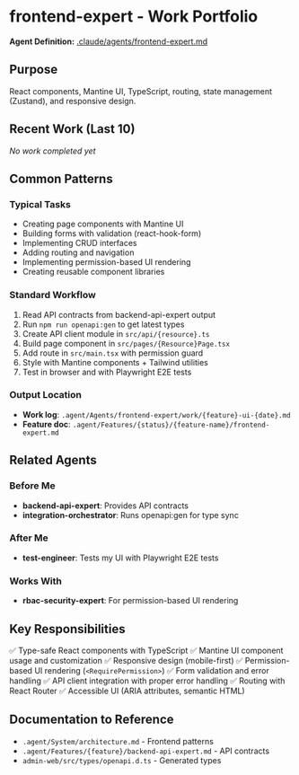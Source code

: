 # frontend-expert - Work Portfolio

**Agent Definition:** [.claude/agents/frontend-expert.md](../../../.claude/agents/frontend-expert.md)

## Purpose
React components, Mantine UI, TypeScript, routing, state management (Zustand), and responsive design.

## Recent Work (Last 10)

<!-- Agents will update this section automatically -->
<!-- Format: - [YYYY-MM-DD] [Task Name](./work/filename.md) - Brief description -->

_No work completed yet_

## Common Patterns

### Typical Tasks
- Creating page components with Mantine UI
- Building forms with validation (react-hook-form)
- Implementing CRUD interfaces
- Adding routing and navigation
- Implementing permission-based UI rendering
- Creating reusable component libraries

### Standard Workflow
1. Read API contracts from backend-api-expert output
2. Run `npm run openapi:gen` to get latest types
3. Create API client module in `src/api/{resource}.ts`
4. Build page component in `src/pages/{Resource}Page.tsx`
5. Add route in `src/main.tsx` with permission guard
6. Style with Mantine components + Tailwind utilities
7. Test in browser and with Playwright E2E tests

### Output Location
- **Work log**: `.agent/Agents/frontend-expert/work/{feature}-ui-{date}.md`
- **Feature doc**: `.agent/Features/{status}/{feature-name}/frontend-expert.md`

## Related Agents

### Before Me
- **backend-api-expert**: Provides API contracts
- **integration-orchestrator**: Runs openapi:gen for type sync

### After Me
- **test-engineer**: Tests my UI with Playwright E2E tests

### Works With
- **rbac-security-expert**: For permission-based UI rendering

## Key Responsibilities

✅ Type-safe React components with TypeScript
✅ Mantine UI component usage and customization
✅ Responsive design (mobile-first)
✅ Permission-based UI rendering (`<RequirePermission>`)
✅ Form validation and error handling
✅ API client integration with proper error handling
✅ Routing with React Router
✅ Accessible UI (ARIA attributes, semantic HTML)

## Documentation to Reference
- `.agent/System/architecture.md` - Frontend patterns
- `.agent/Features/{feature}/backend-api-expert.md` - API contracts
- `admin-web/src/types/openapi.d.ts` - Generated types
